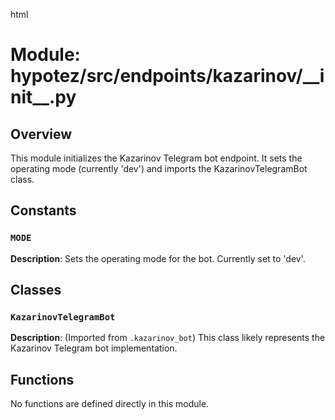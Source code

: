 html
<h1>Module: hypotez/src/endpoints/kazarinov/__init__.py</h1>

<h2>Overview</h2>
<p>This module initializes the Kazarinov Telegram bot endpoint.  It sets the operating mode (currently 'dev') and imports the KazarinovTelegramBot class.</p>

<h2>Constants</h2>

<h3><code>MODE</code></h3>

<p><strong>Description</strong>:  Sets the operating mode for the bot.  Currently set to 'dev'.</p>


<h2>Classes</h2>

<h3><code>KazarinovTelegramBot</code></h3>

<p><strong>Description</strong>:  (Imported from <code>.kazarinov_bot</code>)  This class likely represents the Kazarinov Telegram bot implementation.</p>


<h2>Functions</h2>

<p>No functions are defined directly in this module.</p>